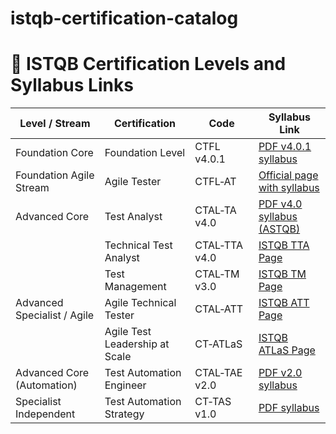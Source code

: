 # istqb-certification-catalog
# 📘 ISTQB Certification Levels and Syllabus Links

| **Level / Stream**             | **Certification**                     | **Code**       | **Syllabus Link**                                   |
|-------------------------------|----------------------------------------|----------------|------------------------------------------------------|
| Foundation Core               | Foundation Level                      | CTFL v4.0.1    | [PDF v4.0.1 syllabus](https://istqb.org/?download_id=3345&sdm_process_download=1) |
| Foundation Agile Stream      | Agile Tester                          | CTFL‑AT        | [Official page with syllabus](https://istqb.org/certifications/certified-tester-foundation-level-agile-tester-ctfl-at/) |
| Advanced Core                | Test Analyst                          | CTAL‑TA v4.0   | [PDF v4.0 syllabus (ASTQB)](https://astqb.org/assets/documents/ISTQB-CTAL-TA-Syllabus-v4.0-EN-4.pdf) |
|                               | Technical Test Analyst                | CTAL‑TTA v4.0  | [ISTQB TTA Page](https://istqb.org/certifications/certified-tester-advanced-level-technical-test-analyst-ctal-tta-v4-0/) |
|                               | Test Management                       | CTAL‑TM v3.0   | [ISTQB TM Page](https://istqb.org/certifications/certified-tester-advanced-level-test-management-ctal-tm-v3-0/) |
| Advanced Specialist / Agile  | Agile Technical Tester                | CTAL‑ATT       | [ISTQB ATT Page](https://istqb.org/certifications/certified-tester-advanced-level-agile-technical-tester-ctal-att/) |
|                               | Agile Test Leadership at Scale        | CT‑ATLaS       | [ISTQB ATLaS Page](https://istqb.org/certifications/certified-tester-agile-test-leadership-at-scale-ct-atlas/) |
| Advanced Core (Automation)   | Test Automation Engineer              | CTAL‑TAE v2.0  | [PDF v2.0 syllabus](https://www.gasq.org/files/content/iqbohs/images/logo/ISTQB_CTAL-TAE_Syllabus_v2.0.pdf) |
| Specialist Independent       | Test Automation Strategy              | CT‑TAS v1.0    | [PDF syllabus](https://www.bcs.org/media/xiqglmbk/istqb-test-automation-strategy-syllabus.pdf) |
